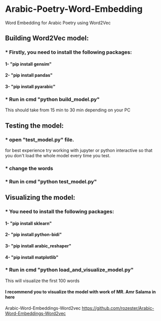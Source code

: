 # Arabic-Poetry-Word-Embedding
Word Embedding for Arabic Poetry using Word2Vec

## Building Word2Vec model:
### * Firstly, you need to install the following packages:
#### 1- "pip install gensim"
#### 2- "pip install pandas"
#### 3- "pip install pyarabic"

### * Run in cmd "python build_model.py"
This should take from 15 min to 30 min depending on your PC


## Testing the model:
### * open "test_model.py" file.
for best experience try working with jupyter or python interactive so that you don't load the whole model every time you test.

### * change the words

### * Run in cmd "python test_model.py"


## Visualizing the model:
### * You need to install the following packages:
#### 1- "pip install sklearn"
#### 2- "pip install python-bidi"
#### 3- "pip install arabic_reshaper"
#### 4- "pip install matplotlib"

### * Run in cmd "python load_and_visualize_model.py" 
This will visualize the first 100 words

#### I recommend you to visualize the model with work of MR. Amr Salama in here
Arabic-Word-Embeddings-Word2vec
https://github.com/rozester/Arabic-Word-Embeddings-Word2vec

